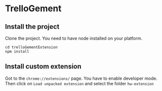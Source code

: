 # TrelloGement

## Install the project

Clone the project.
You need to have node installed on your platform.

    cd trelloGementExtension
    npm install

## Install custom extension

Got to the `chrome://extensions/` page. You have to enable developer mode. Then click on `Load unpacked extension` and select the folder `hw-extension`
